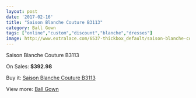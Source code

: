 ```yaml
---
layout: post
date: '2017-02-16'
title: "Saison Blanche Couture B3113"
category: Ball Gown
tags: ["online","custom","discount","blanche","dresses"]
image: http://www.extralace.com/6537-thickbox_default/saison-blanche-couture-b3113.jpg
---
```

Saison Blanche Couture B3113

On Sales: **$392.98**
<a href="https://www.extralace.com/ball-gown/3098-saison-blanche-couture-b3113.html"><amp-img layout="responsive" width="600" height="600" src="//www.extralace.com/6537-thickbox_default/saison-blanche-couture-b3113.jpg" alt="Saison Blanche Couture B3113 0" /></a>
<a href="https://www.extralace.com/ball-gown/3098-saison-blanche-couture-b3113.html"><amp-img layout="responsive" width="600" height="600" src="//www.extralace.com/6538-thickbox_default/saison-blanche-couture-b3113.jpg" alt="Saison Blanche Couture B3113 1" /></a>

Buy it: [Saison Blanche Couture B3113](https://www.extralace.com/ball-gown/3098-saison-blanche-couture-b3113.html "Saison Blanche Couture B3113")

View more: [Ball Gown](https://www.extralace.com/3-ball-gown "Ball Gown")
